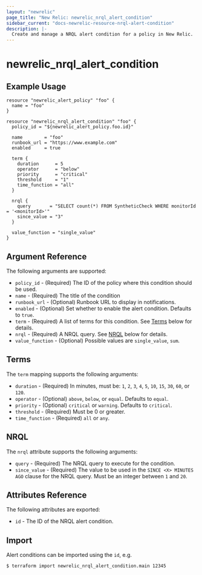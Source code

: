 ```yaml
---
layout: "newrelic"
page_title: "New Relic: newrelic_nrql_alert_condition"
sidebar_current: "docs-newrelic-resource-nrql-alert-condition"
description: |-
  Create and manage a NRQL alert condition for a policy in New Relic.
---
```


# newrelic\_nrql_alert\_condition

## Example Usage

```hcl
resource "newrelic_alert_policy" "foo" {
  name = "foo"
}

resource "newrelic_nrql_alert_condition" "foo" {
  policy_id = "${newrelic_alert_policy.foo.id}"

  name        = "foo"
  runbook_url = "https://www.example.com"
  enabled     = true

  term {
    duration      = 5
    operator      = "below"
    priority      = "critical"
    threshold     = "1"
    time_function = "all"
  }

  nrql {
    query       = "SELECT count(*) FROM SyntheticCheck WHERE monitorId = '<monitorId>'"
    since_value = "3"
  }

  value_function = "single_value"
}
```

## Argument Reference

The following arguments are supported:

  * `policy_id` - (Required) The ID of the policy where this condition should be used.
  * `name` - (Required) The title of the condition
  * `runbook_url` - (Optional) Runbook URL to display in notifications.
  * `enabled` - (Optional) Set whether to enable the alert condition. Defaults to `true`.
  * `term` - (Required) A list of terms for this condition. See [Terms](#terms) below for details.
  * `nrql` - (Required) A NRQL query. See [NRQL](#nrql) below for details.
  * `value_function` - (Optional) Possible values are `single_value`, `sum`.

## Terms

The `term` mapping supports the following arguments:

  * `duration` - (Required) In minutes, must be: `1`, `2`, `3`, `4`, `5`, `10`, `15`, `30`, `60`, or `120`.
  * `operator` - (Optional) `above`, `below`, or `equal`.  Defaults to `equal`.
  * `priority` - (Optional) `critical` or `warning`.  Defaults to `critical`.
  * `threshold` - (Required) Must be 0 or greater.
  * `time_function` - (Required) `all` or `any`.

## NRQL

The `nrql` attribute supports the following arguments:

  * `query` - (Required) The NRQL query to execute for the condition.
  * `since_value` - (Required) The value to be used in the `SINCE <X> MINUTES AGO` clause for the NRQL query. Must be an integer between `1` and `20`.

## Attributes Reference

The following attributes are exported:

  * `id` - The ID of the NRQL alert condition.

## Import

Alert conditions can be imported using the `id`, e.g.

```
$ terraform import newrelic_nrql_alert_condition.main 12345
```
